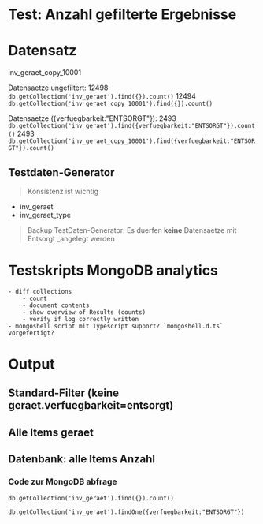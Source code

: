 Test: Anzahl gefilterte Ergebnisse
========================

# Datensatz

inv_geraet_copy_10001

Datensaetze ungefiltert: 12498
`db.getCollection('inv_geraet').find({}).count()` 12494
`db.getCollection('inv_geraet_copy_10001').find({}).count()`

Datensaetze ({verfuegbarkeit:"ENTSORGT"}): 2493
`db.getCollection('inv_geraet').find({verfuegbarkeit:"ENTSORGT"}).count()` 2493
`db.getCollection('inv_geraet_copy_10001').find({verfuegbarkeit:"ENTSORGT"}).count()`


## Testdaten-Generator
> Konsistenz ist wichtig
- inv_geraet
- inv_geraet_type

> Backup
TestDaten-Generator: Es duerfen **keine** Datensaetze mit Entsorgt _angelegt werden

# Testskripts MongoDB analytics
	- diff collections
		- count
		- document contents
		- show overview of Results (counts)
		- verify if log correctly written
	- mongoshell script mit Typescript support? `mongoshell.d.ts` vorgefertigt?

# Output

## Standard-Filter (keine geraet.verfuegbarkeit=entsorgt)

## Alle Items geraet

## Datenbank: alle Items Anzahl

### Code zur MongoDB abfrage

`db.getCollection('inv_geraet').find({}).count()`

`db.getCollection('inv_geraet').findOne({verfuegbarkeit:"ENTSORGT"})`